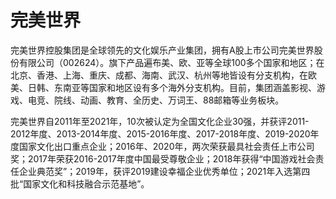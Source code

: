 # 

# 完美世界

完美世界控股集团是全球领先的文化娱乐产业集团，拥有A股上市公司完美世界股份有限公司（002624）。旗下产品遍布美、欧、亚等全球100多个国家和地区；在北京、香港、上海、重庆、成都、海南、武汉、杭州等地皆设有分支机构，在欧美、日韩、东南亚等国家和地区设有多个海外分支机构。目前，集团涵盖影视、游戏、电竞、院线、动画、教育、全历史、万词王、88邮箱等业务板块。

完美世界自2011年至2021年，10次被认定为全国文化企业30强，并获评2011-2012年度、2013-2014年度、2015-2016年度、2017-2018年度、2019-2020年度国家文化出口重点企业；2016年、2020年，两次荣获最具社会责任上市公司奖；2017年荣获2016-2017年度中国最受尊敬企业；2018年获得“中国游戏社会责任企业典范奖”；2019年，获评2019建设幸福企业优秀单位；2021年入选第四批“国家文化和科技融合示范基地”。

